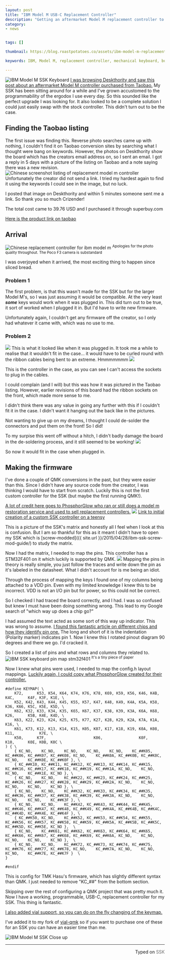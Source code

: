 ```yaml
---
layout: post
title: "IBM Model M USB-C Replacement Controller"
description: "Getting an aftermarket Model M replacement controller to work on a SSK"
category:
- news


tags: []

thumbnail: https://blog.roastpotatoes.co/assets/ibm-model-m-replacement-controller/controller-in-case-no-good.jpg

keywords: IBM, Model M, replacement controller, mechanical keyboard, buckling spring, QMK, usb-c 

---
```

![IBM Model M SSK Keyboard](/assets/ibm-model-m-replacement-controller/ibm-ssk-profile.jpg)
[I was browsing Deskthority and saw this post about an aftermarket Model M controller purchased from Taobao.](https://deskthority.net/viewtopic.php?f=2&t=25931) My SSK has been sitting around for a while and I've grown accustomed to the programmability of the ergodox I use every day. So this sounded like the perfect upgrade I was looking for. 
It also looked to be a complete solution I could just easily swap with the stock controller. This didn't turn out to be the case.


## Finding the Taobao listing
The first issue was finding this. Reverse photo searches came up with nothing, I couldn't find it on Taobao conversion sites by searching what I thought were bang on keywords.
However, the photos on Deskthority show the board which has the creators email address on, so I sent an email. 
I got a reply in 5 days with a picture of the listing on Taobao and a note saying there was a new revision.
![Chinese screenshot listing of replacement model m controller](/assets/ibm-model-m-replacement-controller/ibm-model-m-replacement-controller-taobao-listing-screenshot.jpg)
Unfortunately the creator did not send a link. I tried my hardest again to find it using the keywords I could see in the image, but no luck.

I posted that image on Deskthority and within 5 minutes someone sent me a link. So thank you so much Crizender!

The total cost came to 39.76 USD and I purchased it through superbuy.com

[Here is the product link on taobao](https://h5.m.goofish.com/item?id=656161512104&spm=widle.12011849.0.0)

## Arrival
![Chinese replacement controller for ibm model m](/assets/ibm-model-m-replacement-controller/all-ibm-ssk-replacement-controller-parts.jpg)
<sup>Apologies for the photo quality throughout. The Poco F3 camera is substandard</sup>

I was overjoyed when it arrived, the most exciting thing to happen since sliced bread.

### Problem 1
The first problem, is that this wasn't made for the SSK but for the larger Model M's, so I was just assuming it would be compatible. At the very least ___some___ keys would work when it was plugged in.
This did turn out to be true, it sort of worked when I plugged it in. But I'd have to write new firmware.  

Unfortunately again, I couldn't get any firmware off the creator, so I only had whatever it came with, which was no use to me.


### Problem 2
![](/assets/ibm-model-m-replacement-controller/ibm-model-m-replacement-controller-initial-plug-in.jpg)
This is what it looked like when it was plugged in. It took me a while to realise that it wouldn't fit in the case... it would have to be curled round with the ribbon cables being bent to an extreme. Hmmmmmmm
![](/assets/ibm-model-m-replacement-controller/controller-in-case-no-good.jpg)

This is the controller in the case, as you can see I can't access the sockets to plug in the cables.

I could complain (and I will) but this was how it was pictured in the Taobao listing. However, earlier revisions of this board had the ribbon sockets on the front, which made more sense to me.

I didn't think there was any value in going any further with this if I couldn't fit it in the case. I didn't want it hanging out the back like in the pictures.

Not wanting to give up on my dreams, I thought I could de-solder the connectors and put them on the front! So I did!

To my surpise this went off without a hitch, I didn't badly damage the board in the de-soldering process, and it still seemed to be working!
![](/assets/ibm-model-m-replacement-controller/ibm-model-m-controller-sockets-now-on-front.jpg)

So now it would fit in the case when plugged in.

## Making the firmware
I've done a couple of QMK conversions in the past, but they were easier than this.
Since I didn't have any source code from the creator, I was thinking I would have to start from scratch. Luckily this is not the first custom controller for the SSK (but maybe the first running QMK!).

[A lot of credit here goes to PhosphorGlow who ran or still does a model m restoration service and used to sell replacement controllers.](phosphorglow-ibm-ssk-matrix-map.jpg)
![](/assets/ibm-model-m-replacement-controller/phosphorglow-ibm-ssk-matrix-map.jpg)
[Link to initial creation of a custom SSK controller on a teensy](https://deskthority.net/viewtopic.php?t=8149)

This is a picture of the SSK's matrix and honestly all I feel when I look at this is confusion.
But I am so thankful for this as it meant I didn't have to open my SSK which is [screw-modded]({{ site.url }}/2015/04/28/ibm-ssk-screw-mod-guide/) to study the matrix.

Now I had the matrix, I needed to map the pins. This controller has a STM32F401 on it which luckily is supported by QMK.
![](/assets/ibm-model-m-replacement-controller/stm32f401-chip.jpg)
Mapping the pins in theory is really simple, you just follow the traces and write down the pin as it's labeled in the datasheet. What I didn't account for is me being an idiot. 

Through the process of mapping the keys I found one of my columns being attached to a VDD pin. Even with my limited knowledge I knew this to be incorrect. VDD is not an I/O pin but for power, so this could not be correct.

So I checked I had traced the board correctly, and I had. I was so confused but knew I must have been doing something wrong.
This lead to my Google search of "which way up does a chip go?"

I had assumed the text acted as some sort of this way up indicator. This was wrong to assume.
[I found this fantastic article on different chips and how they identify pin one.](https://www.evilmadscientist.com/2010/basics-finding-pin-1/)
The long and short of it is the indentation (Polarity marker) indicates pin 1.
Now I knew this I rotated pinout diagram 90 degrees and there we go. I'd cracked it.

So I created a list of pins and what rows and columns they related to.
![IBM SSK keyboard pin map stm32f401](/assets/ibm-model-m-replacement-controller/replacement-controller-pin-map.jpg)
<sup>It's a tiny piece of paper</sup>

Now I knew what pins were used, I needed to map the config.h layout mappings.
[Luckily again, I could copy what PhosphorGlow created for their controller.](https://github.com/phosphorglow/model_m_colossus/blob/master/V2/colossus_ssk/keymap_common.h)

```
#define KEYMAP( \
    K72,      K53, K54, K64, K74, K76, K78, K69, K59, K56, K46, K4B, K4C,      K4F, K3F, K1E, \
    K52, K42, K43, K44, K45, K55, K57, K47, K48, K49, K4A, K5A, K58, K36, K66, K5C, K5E, K5D, \
    K62, K32, K33, K34, K35, K65, K67, K37, K38, K39, K3A, K6A, K68, K26,      K5B, K4E, K4D, \
    K63, K22, K23, K24, K25, K75, K77, K27, K28, K29, K2A, K7A, K1A, K16, \
    K61, K73, K12, K13, K14, K15, K05, K07, K17, K18, K19, K0A, K08, K11,           K7E, \
    K50,      K7F,                     K06,                K0F,      K10,      K0E, K0B, K0C \
) { \
    { KC_NO,    KC_NO,    KC_NO,    KC_NO,    KC_NO,    KC_##K05, KC_##K06, KC_##K07, KC_##K08, KC_NO,    KC_##K0A, KC_##K0B, KC_##K0C, KC_NO,    KC_##K0E, KC_##K0F }, \
    { KC_##K10, KC_##K11, KC_##K12, KC_##K13, KC_##K14, KC_##K15, KC_##K16, KC_##K17, KC_##K18, KC_##K19, KC_##K1A, KC_NO,    KC_NO,    KC_NO,    KC_##K1E, KC_NO }, \
    { KC_NO,    KC_NO,    KC_##K22, KC_##K23, KC_##K24, KC_##K25, KC_##K26, KC_##K27, KC_##K28, KC_##K29, KC_##K2A, KC_NO,    KC_NO,    KC_NO,    KC_NO,    KC_NO }, \
    { KC_NO,    KC_NO,    KC_##K32, KC_##K33, KC_##K34, KC_##K35, KC_##K36, KC_##K37, KC_##K38, KC_##K39, KC_##K3A, KC_NO,    KC_NO,    KC_NO,    KC_NO,    KC_##K3F }, \
    { KC_NO,    KC_NO,    KC_##K42, KC_##K43, KC_##K44, KC_##K45, KC_##K46, KC_##K47, KC_##K48, KC_##K49, KC_##K4A, KC_##K4B, KC_##K4C, KC_##K4D, KC_##K4E, KC_##K4F }, \
    { KC_##K50, KC_NO,    KC_##K52, KC_##K53, KC_##K54, KC_##K55, KC_##K56, KC_##K57, KC_##K58, KC_##K59, KC_##K5A, KC_##K5B, KC_##K5C, KC_##K5D, KC_##K5E, KC_NO },  \
    { KC_NO,    KC_##K61, KC_##K62, KC_##K63, KC_##K64, KC_##K65, KC_##K66, KC_##K67, KC_##K68, KC_##K69, KC_##K6A, KC_NO,    KC_NO,    KC_NO,    KC_NO,    KC_NO },  \
    { KC_NO,    KC_NO,    KC_##K72, KC_##K73, KC_##K74, KC_##K75, KC_##K76, KC_##K77, KC_##K78, KC_NO,    KC_##K7A, KC_NO,    KC_NO,    KC_NO,    KC_##K7E, KC_##K7F }  \
}

#endif
```
This is config for TMK Hasu's firmware, which has slightly different syntax than QMK. I just needed to remove "KC_##" from the bottom section.

Skipping over the rest of configuring a QMK project that was pretty much it. Now I have a working, programmable, USB-C, replacement controller for my SSK. This thing is fantastic.

[I also added vial support, so you can do on the fly changing of the keymap.](https://get.vial.today/)

I've added it to my fork of [vial-qmk](https://github.com/RoastPotatoes/vial-qmk/tree/vial/keyboards/ibm_ssk) so if you want to purchase one of these for an SSK you can have an easier time than me.

![IBM Model M SSK Close up](/assets/ibm-model-m-replacement-controller/ibm-ssk-keycaps.jpg)

------------------------------------------------
 <p style="text-align: right" title="Screwed">Typed on <font color="#6c6c6c">SSK</font></p>
